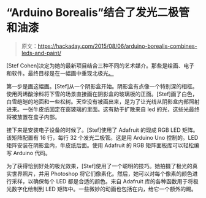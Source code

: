 # “Arduino Borealis”结合了发光二极管和油漆

> 原文：<https://hackaday.com/2015/08/06/arduino-borealis-combines-leds-and-paint/>

[Stef Cohen]决定为她的最新项目结合三种不同的艺术媒介。那些是绘画、电子和软件。最终目标是在一幅画中重现北极光[。](http://news.mlh.io/arduino-borealis-07-24-2015)

第一步是画这幅画。[Stef]从一个阴影盒开始。阴影盒有点像一个特别深的相框。使用丙烯酸涂料将下雪的场景直接画在阴影盒的玻璃板的正面。[Stef]画了白色，白雪皑皑的地面和一些松树。天空没有被画出来，是为了让光线从阴影盒内部照射进来。一张牛皮纸固定在窗玻璃的里面。这有助于扩散来自 led 的光，这些光最终将被放置在盒子内部。

接下来是安装电子设备的时候了。[Stef]使用了 Adafruit 的现成 RGB LED 矩阵。该矩阵配置有 16 行，每行 32 个发光二极管。这是用 Arduino Uno 控制的。LED 矩阵安装在阴影盒内，牛皮纸后面。使用 Adafruit 的 RGB 矩阵面板库可以轻松编写 Arduino 代码。

为了获得恰到好处的极光效果，[Stef]使用了一个聪明的技巧。她拍摄了极光的真实世界照片，并用 Photoshop 将它们像素化。然后，她可以对每个像素的颜色进行采样，以确保每个 LED 都是合适的颜色。来自 Adafruit 库的各种函数用于将极光数字化绘制到 LED 矩阵中。一些微妙的动画也包括在内，给它一个额外的踢。